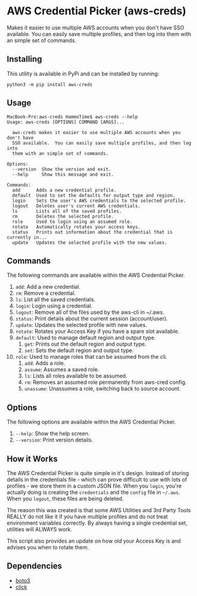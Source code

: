 # AWS Credential Picker (aws-creds)
Makes it easier to use multiple AWS accounts when you don't have SSO available. You can easily save multiple profiles, and then log into them with an simple set of commands.

## Installing

This utility is available in PyPi and can be installed by running:
```
python3 -m pip install aws-creds
```

## Usage

```
MacBook-Pro:aws-creds HammoTime$ aws-creds --help
Usage: aws-creds [OPTIONS] COMMAND [ARGS]...

  aws-creds makes it easier to use multiple AWS accounts when you don't have
  SSO available.  You can easily save multiple profiles, and then log into
  them with an simple set of commands.

Options:
  --version  Show the version and exit.
  --help     Show this message and exit.

Commands:
  add      Adds a new credential profile.
  default  Used to set the defaults for output type and region.
  login    Sets the user's AWS credentials to the selected profile.
  logout   Deletes user's current AWS credentials.
  ls       Lists all of the saved profiles.
  rm       Deletes the selected profile.
  role     Used to login using an assumed role.
  rotate   Automatically rotates your access keys.
  status   Prints out information about the credential that is currently in...
  update   Updates the selected profile with the new values.
```

## Commands

The following commands are available within the AWS Credential Picker.

1. ```add```: Add a new credential.
2. ```rm```: Remove a credential.
3. ```ls```: List all the saved credentials.
4. ```login```: Login using a credential.
5. ```logout```: Remove all of the files used by the aws-cli in ~/.aws.
6. ```status```: Print details about the current session (account/user).
7. ```update```: Updates the selected profile with new values.
8. ```rotate```: Rotates your Access Key if you have a spare slot available.
9. ```default```: Used to manage default region and output type.
    1. ```get```: Prints out the default region and output type.
    2. ```set```: Sets the default region and output type.
10. ```role```: Used to manage roles that can be assumed from the cli.
    1. ```add```: Adds a role.
    2. ```assume```: Assumes a saved role.
    3. ```ls```: Lists all roles available to be assumed.
    4. ```rm```: Removes an assumed role permanently from aws-cred config.
    5. ```unassume```: Unassumes a role, switching back to source account.

## Options

The following options are available within the AWS Credential Picker.

1. ```--help```: Show the help screen.
2. ```--version```: Print version details.

## How it Works
The AWS Credential Picker is quite simple in it's design. Instead of storing details in the credentials file - which can prove difficult to use with lots of profiles - we store them in a custom JSON file. When you ```login```, you're actually doing is creating the ```credentials``` and the ```config``` file in ```~/.aws```. When you ```logout```, these files are being deleted.

The reason this was created is that some AWS Utilities and 3rd Party Tools REALLY do not like it if you have multiple profiles and do not treat environment variables correctly. By always having a single credential set, utilities will ALWAYS work.

This script also provides an update on how old your Access Key is and advises you when to rotate them.

## Dependencies

- [boto3](https://pypi.org/project/boto3/)
- [click](https://pypi.org/project/click/)
